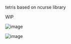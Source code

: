 tetris based on ncurse library

WIP

 ![image](https://user-images.githubusercontent.com/83856031/173066969-0760464c-7c70-49f0-ba4c-ea957953db89.png)
 
 ![image](https://user-images.githubusercontent.com/83856031/173084874-adc584fd-be9c-4478-bee6-e5454b1ba506.png)
